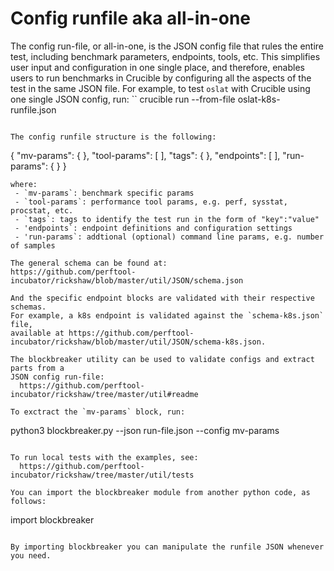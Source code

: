 # Config runfile aka all-in-one
The config run-file, or all-in-one, is the JSON config file that rules
the entire test, including benchmark parameters, endpoints, tools, etc.
This simplifies user input and configuration in one single place, and
therefore, enables users to run benchmarks in Crucible by configuring
all the aspects of the test in the same JSON file. For example, to test
`oslat` with Crucible using one single JSON config, run:
``
crucible run --from-file oslat-k8s-runfile.json
```

The config runfile structure is the following:
```
{
    "mv-params": {
    },
    "tool-params": [
    ],
    "tags": {
    },
    "endpoints": [
    ],
    "run-params": {
    }
}
```
where:
 - `mv-params`: benchmark specific params
 - `tool-params`: performance tool params, e.g. perf, sysstat, procstat, etc.
 - `tags`: tags to identify the test run in the form of "key":"value"
 - 'endpoints`: endpoint definitions and configuration settings
 - 'run-params`: addtional (optional) command line params, e.g. number of samples

The general schema can be found at:
https://github.com/perftool-incubator/rickshaw/blob/master/util/JSON/schema.json

And the specific endpoint blocks are validated with their respective schemas.
For example, a k8s endpoint is validated against the `schema-k8s.json` file,
available at https://github.com/perftool-incubator/rickshaw/blob/master/util/JSON/schema-k8s.json.

The blockbreaker utility can be used to validate configs and extract parts from a
JSON config run-file:  
  https://github.com/perftool-incubator/rickshaw/tree/master/util#readme

To exctract the `mv-params` block, run:
```
python3 blockbreaker.py --json run-file.json --config mv-params
```

To run local tests with the examples, see:
  https://github.com/perftool-incubator/rickshaw/tree/master/util/tests

You can import the blockbreaker module from another python code, as follows:
```
import blockbreaker
```

By importing blockbreaker you can manipulate the runfile JSON whenever you need.
